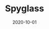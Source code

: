 ---
layout: prototype
title:  "Spyglass"
date: 2020-10-01
description: "Spyglass is a 3-week, augmented reality (AR) proof of concept (POC) by Valtech and Contentstack. The Spyglass POC uses AR to help demystify skincare products in a retail and home setting."
prototype_url: "https://spyglass.valtech.engineering"
screenshot: ""
demo: "https://spyglass.valtech.engineering/images/demo.mp4"
category: "Enhanced Reality"
---